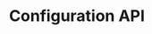 ---
title: "Configuration API"
menuTitle: "Configuration<br/><u> API</u>"
tagline: "Interact with the LiveChat ecosystem"
latest_version: "3.0"
desc: "Set up webhooks, manage properties, create bot agents."
color: "#8129e1"
type: "platform"
beta: true
compatible: false
hideSearch: true
weight: 1
---